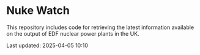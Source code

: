 # Nuke Watch

This repository includes code for retrieving the latest information available on the output of EDF nuclear power plants in the UK.

Last updated: 2025-04-05 10:10